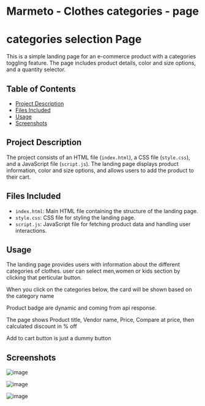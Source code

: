 # Marmeto - Clothes categories - page

# categories selection Page

This is a simple landing page for an e-commerce product with a categories toggling feature. The page includes product details, color and size options, and a quantity selector.

## Table of Contents

- [Project Description](#project-description)
- [Files Included](#files-included)
- [Usage](#usage)
- [Screenshots](#screenshots)

## Project Description

The project consists of an HTML file (`index.html`), a CSS file (`style.css`), and a JavaScript file (`script.js`). The landing page displays product information, color and size options, and allows users to add the product to their cart.

## Files Included

- `index.html`: Main HTML file containing the structure of the landing page.
- `style.css`: CSS file for styling the landing page.
- `script.js`: JavaScript file for fetching product data and handling user interactions.

## Usage
The landing page provides users with information about the different categories of clothes. user can select men,women or kids section by clicking that perticular button.

When you click on the categories below, the card will be shown based on the category name

Product badge are dynamic and coming from api response.

The page shows Product title, Vendor name, Price, Compare at price, then calculated discount in % off

Add to cart button is just a dummy button
## Screenshots
![image](https://github.com/Keerthimeera/Marmeto-E-commmerce-web-page/assets/159878921/288452e4-0da7-44b2-95ad-fb388521b876)


![image](https://github.com/Keerthimeera/Marmeto-E-commmerce-web-page/assets/159878921/77eae913-7fd2-41b6-93c5-7e7d290c781b)


![image](https://github.com/Keerthimeera/Marmeto-E-commmerce-web-page/assets/159878921/47e4b196-1907-4a5d-8c6f-5217f375e728)



